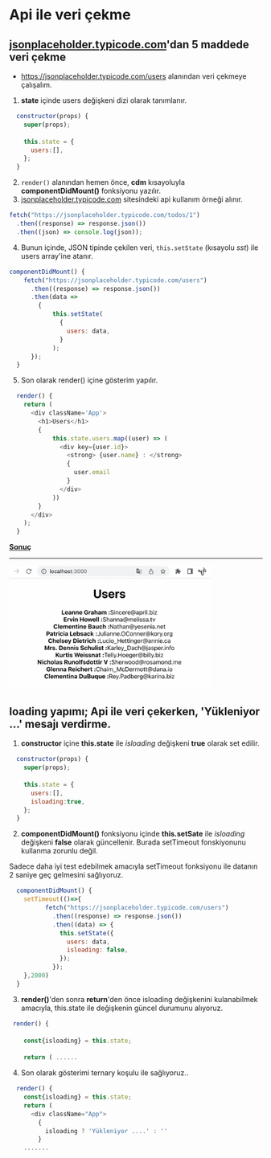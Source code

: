 # Api ile veri çekme

## [jsonplaceholder.typicode.com](https://jsonplaceholder.typicode.com)'dan 5 maddede veri çekme

* https://jsonplaceholder.typicode.com/users alanından veri çekmeye çalışalım.

1. **state** içinde users değişkeni dizi olarak tanımlanır.

```js script
  constructor(props) {
    super(props);

    this.state = {
      users:[],
    };
  }
```

2. <code>render()</code> alanından hemen önce, **cdm** kısayoluyla **componentDidMount()** fonksiyonu yazılır.
3. [jsonplaceholder.typicode.com](https://jsonplaceholder.typicode.com) sitesindeki api kullanım örneği alınır.

```js script
fetch("https://jsonplaceholder.typicode.com/todos/1")
  .then((response) => response.json())
  .then((json) => console.log(json));
```

4. Bunun içinde, JSON tipinde çekilen veri, <code>this.setState</code> (kısayolu _sst_) ile users array'ine atanır.

```js script
componentDidMount() {
    fetch("https://jsonplaceholder.typicode.com/users")
      .then((response) => response.json())
      .then(data =>
        {
            this.setState(
              {
                users: data,
              }
            );
      });
  }
```
5. Son olarak render() içine gösterim yapılır.

```js script
  render() {
    return (
      <div className='App'>
        <h1>Users</h1>
        {
            this.state.users.map((user) => (
              <div key={user.id}>
                <strong> {user.name} : </strong>
                {
                  user.email
                }
              </div>
            ))
        }
      </div>
    );
  }
```
<ins>**Sonuç**</ins><hr/>
 <img src="2022-04-10-15-02-20.png" width="400">

## loading yapımı; Api ile veri çekerken, 'Yükleniyor ...' mesajı verdirme. 
1. **constructor** içine **this.state** ile *isloading* değişkeni **true** olarak set edilir.
```js script
  constructor(props) {
    super(props);

    this.state = {
      users:[],
      isloading:true,
    };
  }
```
2. **componentDidMount()** fonksiyonu içinde **this.setSate** ile *isloading* değişkeni **false** olarak güncellenir. Burada setTimeout fonskiyonunu kullanma zorunlu değil. 

Sadece daha iyi test edebilmek amacıyla setTimeout fonksiyonu ile datanın 2 saniye geç gelmesini sağlıyoruz.
```js script
  componentDidMount() {
    setTimeout(()=>{
          fetch("https://jsonplaceholder.typicode.com/users")
            .then((response) => response.json())
            .then((data) => {
              this.setState({
                users: data,
                isloading: false,
              });
            });
    },2000)
  }
```
3. **render()**'den sonra **return**'den önce isloading değişkenini kulanabilmek amacıyla, this.state ile değişkenin güncel durumunu alıyoruz.
```js script
 render() {

    const{isloading} = this.state;

    return ( ......
```
4. Son olarak gösterimi ternary koşulu ile sağlıyoruz..
```js script
  render() {
    const{isloading} = this.state;
    return (
      <div className="App">
        {
          isloading ? 'Yükleniyor ....' : ''
        }
    .......
```